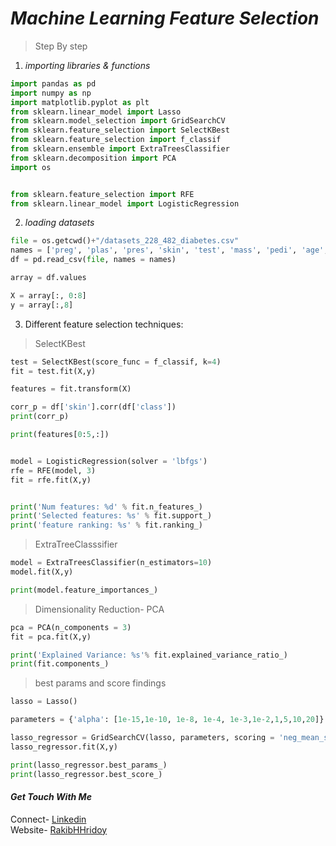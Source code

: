 # *Machine Learning Feature Selection*
>Step By step
1. *importing libraries & functions*
```python
import pandas as pd
import numpy as np
import matplotlib.pyplot as plt
from sklearn.linear_model import Lasso
from sklearn.model_selection import GridSearchCV
from sklearn.feature_selection import SelectKBest
from sklearn.feature_selection import f_classif
from sklearn.ensemble import ExtraTreesClassifier
from sklearn.decomposition import PCA
import os


from sklearn.feature_selection import RFE
from sklearn.linear_model import LogisticRegression
```

2. *loading datasets*
```python
file = os.getcwd()+"/datasets_228_482_diabetes.csv"
names = ['preg', 'plas', 'pres', 'skin', 'test', 'mass', 'pedi', 'age', 'class']
df = pd.read_csv(file, names = names)

array = df.values

X = array[:, 0:8]
y = array[:,8]
```

3. Different feature selection techniques:
> SelectKBest
```python
test = SelectKBest(score_func = f_classif, k=4) 
fit = test.fit(X,y)

features = fit.transform(X)

corr_p = df['skin'].corr(df['class'])
print(corr_p)

print(features[0:5,:])


model = LogisticRegression(solver = 'lbfgs')
rfe = RFE(model, 3)
fit = rfe.fit(X,y)


print('Num features: %d' % fit.n_features_)
print('Selected features: %s' % fit.support_)
print('feature ranking: %s' % fit.ranking_)
```
>ExtraTreeClasssifier
```python
model = ExtraTreesClassifier(n_estimators=10)
model.fit(X,y)

print(model.feature_importances_)
```
>Dimensionality Reduction- PCA
```python
pca = PCA(n_components = 3)
fit = pca.fit(X,y)

print('Explained Variance: %s'% fit.explained_variance_ratio_)
print(fit.components_)
```
> best params and score findings
```python
lasso = Lasso()

parameters = {'alpha': [1e-15,1e-10, 1e-8, 1e-4, 1e-3,1e-2,1,5,10,20]}

lasso_regressor = GridSearchCV(lasso, parameters, scoring = 'neg_mean_squared_error', cv=5)
lasso_regressor.fit(X,y)

print(lasso_regressor.best_params_)
print(lasso_regressor.best_score_)
```

#### *Get Touch With Me*
Connect- [Linkedin](https://linkedin.com/in/rakibhhridoy) <br>
Website- [RakibHHridoy](https://rakibhhridoy.github.io)
